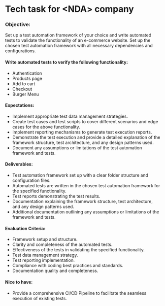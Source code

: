 # Tech task for \<NDA\> company

### Objective:

Set up a test automation framework of your choice and write automated tests to validate the functionality of an e-commerce website. Set up the chosen test automation framework with all necessary dependencies and configurations.

#### Write automated tests to verify the following functionality:

- Authentication
- Products page
- Add to cart
- Checkout
- Burger Menu

#### Expectations:

- Implement appropriate test data management strategies.
- Create test cases and test scripts to cover different scenarios and edge cases for the above functionality.
- Implement reporting mechanisms to generate test execution reports.
- Demonstrate the test execution and provide a detailed explanation of the framework structure, test architecture, and any design patterns used.
- Document any assumptions or limitations of the test automation framework and tests.

#### Deliverables:

- Test automation framework set up with a clear folder structure and configuration files.
- Automated tests are written in the chosen test automation framework for the specified functionality.
- Test reports demonstrating the test results.
- Documentation explaining the framework structure, test architecture, and any design patterns used.
- Additional documentation outlining any assumptions or limitations of the framework and tests.

#### Evaluation Criteria:

- Framework setup and structure.
- Clarity and completeness of the automated tests.
- Effectiveness of the tests in validating the specified functionality.
- Test data management strategy.
- Test reporting implementation.
- Compliance with coding best practices and standards.
- Documentation quality and completeness.

#### Nice to have:

- Provide a comprehensive CI/CD Pipeline to facilitate the seamless execution of existing tests.
